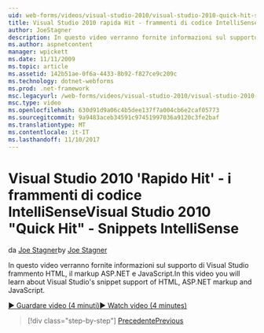 ```yaml
---
uid: web-forms/videos/visual-studio-2010/visual-studio-2010-quick-hit-snippets-intellisense
title: Visual Studio 2010 rapida Hit - frammenti di codice IntelliSense | Documenti Microsoft
author: JoeStagner
description: In questo video verranno fornite informazioni sul supporto di Visual Studio frammento HTML, il markup ASP.NET e JavaScript.
ms.author: aspnetcontent
manager: wpickett
ms.date: 11/11/2009
ms.topic: article
ms.assetid: 142b51ae-0f6a-4433-8b92-f827ce9c209c
ms.technology: dotnet-webforms
ms.prod: .net-framework
msc.legacyurl: /web-forms/videos/visual-studio-2010/visual-studio-2010-quick-hit-snippets-intellisense
msc.type: video
ms.openlocfilehash: 630d91d9a06c4b5dee137f7a004cb6e2caf05773
ms.sourcegitcommit: 9a9483aceb34591c97451997036a9120c3fe2baf
ms.translationtype: MT
ms.contentlocale: it-IT
ms.lasthandoff: 11/10/2017
---
```

<a name="visual-studio-2010-quick-hit---snippets-intellisense"></a><span data-ttu-id="6a470-103">Visual Studio 2010 'Rapido Hit' - i frammenti di codice IntelliSense</span><span class="sxs-lookup"><span data-stu-id="6a470-103">Visual Studio 2010 "Quick Hit" - Snippets IntelliSense</span></span>
====================
<span data-ttu-id="6a470-104">da [Joe Stagner](https://github.com/JoeStagner)</span><span class="sxs-lookup"><span data-stu-id="6a470-104">by [Joe Stagner](https://github.com/JoeStagner)</span></span>

<span data-ttu-id="6a470-105">In questo video verranno fornite informazioni sul supporto di Visual Studio frammento HTML, il markup ASP.NET e JavaScript.</span><span class="sxs-lookup"><span data-stu-id="6a470-105">In this video you will learn about Visual Studio's snippet support of HTML, ASP.NET markup and JavaScript.</span></span>

[<span data-ttu-id="6a470-106">&#9654; Guardare video (4 minuti)</span><span class="sxs-lookup"><span data-stu-id="6a470-106">&#9654; Watch video (4 minutes)</span></span>](https://channel9.msdn.com/Blogs/ASP-NET-Site-Videos/visual-studio-2010-quick-hit-snippets-intellisense)

>[!div class="step-by-step"]
[<span data-ttu-id="6a470-107">Precedente</span><span class="sxs-lookup"><span data-stu-id="6a470-107">Previous</span></span>](visual-studio-2010-quick-hit-websites-instead-of-web-projects.md)

